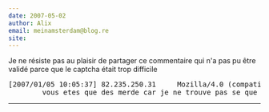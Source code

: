 ```yaml
---
date: 2007-05-02
author: Alix
email: meinamsterdam@blog.re
site: 
---
```


Je ne résiste pas au plaisir de partager ce commentaire qui n'a pas pu être validé parce que le captcha était trop difficile

<pre>
[2007/01/05 10:05:37] 82.235.250.31 	Mozilla/4.0 (compatible; MSIE 7.0; Windows NT 5.1; .NET CLR 1.1.4322)
		vous etes que des merde car je ne trouve pas se que je veut
</pre>
---